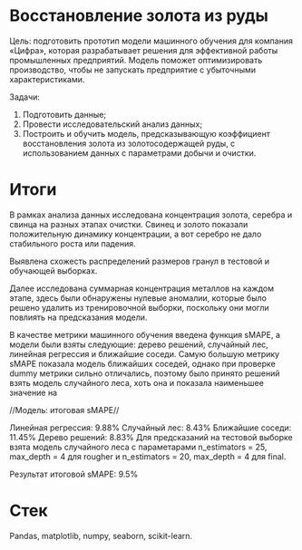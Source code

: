 # Восстановление золота из руды
Цель: подготовить прототип модели машинного обучения для компания «Цифра», которая разрабатывает решения для эффективной работы промышленных предприятий. Модель поможет оптимизировать производство, чтобы не запускать предприятие с убыточными характеристиками.

Задачи:
1. Подготовить данные;
2. Провести исследовательский анализ данных;
3. Построить и обучить модель, предсказывающую коэффициент восстановления золота из золотосодержащей руды, с использованием данных с параметрами добычи и очистки.

# Итоги 
В рамках анализа данных исследована концентрация золота, серебра и свинца на разных этапах очистки. Свинец и золото показали положительную динамику концентрации, а вот серебро не дало стабильного роста или падения.

Выявлена схожесть распределений размеров гранул в тестовой и обучающей выборках.

Далее исследована суммарная концентрация металлов на каждом этапе, здесь были обнаружены нулевые аномалии, которые было решено удалить из тренировочной выборки, поскольку они могли повлиять на предсказания модели.

В качестве метрики машинного обучения введена функция sMAPE, а модели были взяты следующие: дерево решений, случайный лес, линейная регрессия и ближайшие соседи. Самую большую метрику sMAPE показала модель ближайших соседей, однако при проверке dummy метрики сильно отличались, поэтому было принято решений взять модель случайного леса, хоть она и показала наименьшее значение на

//Модель: итоговая sMAPE//

Линейная регрессия: 9.88%
Случайный лес: 8.43%
Ближайшие соседи: 11.45%
Дерево решений: 8.83%
Для предсказаний на тестовой выборке взята модель случайного леса с параметарами n_estimators = 25, max_depth = 4 для rougher и n_estimators = 20, max_depth = 4 для final.

Результат итоговой sMAPE: 9.5%

# Стек
Pandas, matplotlib, numpy, seaborn, scikit-learn.
